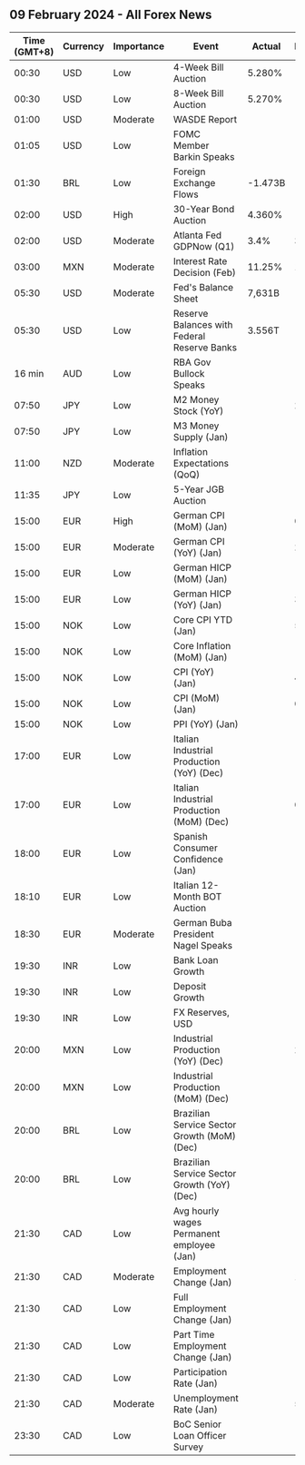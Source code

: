 ## 09 February 2024 - All Forex News

| Time (GMT+8) | Currency | Importance | Event | Actual | Forecast | Previous |
|------|----------|------------|-------|--------|----------|----------|
| 00:30 | USD | Low | 4-Week Bill Auction | 5.280% |  | 5.280% |
| 00:30 | USD | Low | 8-Week Bill Auction | 5.270% |  | 5.265% |
| 01:00 | USD | Moderate | WASDE Report |  |  |  |
| 01:05 | USD | Low | FOMC Member Barkin Speaks |  |  |  |
| 01:30 | BRL | Low | Foreign Exchange Flows | -1.473B |  | 1.509B |
| 02:00 | USD | High | 30-Year Bond Auction | 4.360% |  | 4.229% |
| 02:00 | USD | Moderate | Atlanta Fed GDPNow (Q1) | 3.4% | 3.4% | 3.4% |
| 03:00 | MXN | Moderate | Interest Rate Decision (Feb) | 11.25% | 11.25% | 11.25% |
| 05:30 | USD | Moderate | Fed's Balance Sheet | 7,631B |  | 7,630B |
| 05:30 | USD | Low | Reserve Balances with Federal Reserve Banks | 3.556T |  | 3.412T |
| 16 min | AUD | Low | RBA Gov Bullock Speaks |  |  |  |
| 07:50 | JPY | Low | M2 Money Stock (YoY) |  | 2.2% | 2.3% |
| 07:50 | JPY | Low | M3 Money Supply (Jan) |  |  | 2,125.5% |
| 11:00 | NZD | Moderate | Inflation Expectations (QoQ) |  |  | 2.8% |
| 11:35 | JPY | Low | 5-Year JGB Auction |  |  | 0.197% |
| 15:00 | EUR | High | German CPI (MoM) (Jan) |  | 0.2% | 0.1% |
| 15:00 | EUR | Moderate | German CPI (YoY) (Jan) |  | 2.9% | 3.7% |
| 15:00 | EUR | Low | German HICP (MoM) (Jan) |  | -0.2% | 0.2% |
| 15:00 | EUR | Low | German HICP (YoY) (Jan) |  | 3.1% | 3.8% |
| 15:00 | NOK | Low | Core CPI YTD (Jan) |  | 5.2% | 5.5% |
| 15:00 | NOK | Low | Core Inflation (MoM) (Jan) |  | -0.1% | 0.2% |
| 15:00 | NOK | Low | CPI (YoY) (Jan) |  | 4.6% | 4.8% |
| 15:00 | NOK | Low | CPI (MoM) (Jan) |  | 0.1% | 0.1% |
| 15:00 | NOK | Low | PPI (YoY) (Jan) |  |  | -25.6% |
| 17:00 | EUR | Low | Italian Industrial Production (YoY) (Dec) |  |  | -3.1% |
| 17:00 | EUR | Low | Italian Industrial Production (MoM) (Dec) |  | 0.8% | -1.5% |
| 18:00 | EUR | Low | Spanish Consumer Confidence (Jan) |  |  | 77.6 |
| 18:10 | EUR | Low | Italian 12-Month BOT Auction |  |  | 3.442% |
| 18:30 | EUR | Moderate | German Buba President Nagel Speaks |  |  |  |
| 19:30 | INR | Low | Bank Loan Growth |  |  | 20.3% |
| 19:30 | INR | Low | Deposit Growth |  |  | 13.1% |
| 19:30 | INR | Low | FX Reserves, USD |  |  | 616.73B |
| 20:00 | MXN | Low | Industrial Production (YoY) (Dec) |  | 2.0% | 2.8% |
| 20:00 | MXN | Low | Industrial Production (MoM) (Dec) |  | -0.1% | -1.0% |
| 20:00 | BRL | Low | Brazilian Service Sector Growth (MoM) (Dec) |  |  | 0.4% |
| 20:00 | BRL | Low | Brazilian Service Sector Growth (YoY) (Dec) |  |  | -0.3% |
| 21:30 | CAD | Low | Avg hourly wages Permanent employee (Jan) |  |  | 5.7% |
| 21:30 | CAD | Moderate | Employment Change (Jan) |  | 16.0K | 0.1K |
| 21:30 | CAD | Low | Full Employment Change (Jan) |  |  | -23.5K |
| 21:30 | CAD | Low | Part Time Employment Change (Jan) |  |  | 23.6K |
| 21:30 | CAD | Low | Participation Rate (Jan) |  |  | 65.4% |
| 21:30 | CAD | Moderate | Unemployment Rate (Jan) |  | 5.9% | 5.8% |
| 23:30 | CAD | Low | BoC Senior Loan Officer Survey |  |  | 13.2 |
